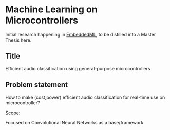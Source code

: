
# Machine Learning on Microcontrollers
Initial research happening in [EmbeddedML](./embeddedml),
to be distilled into a Master Thesis here.


## Title

Efficient audio classification using general-purpose microcontrollers

## Problem statement

How to make (cost,power) efficient audio classification
for real-time use on microcontroller?

Scope:

Focused on Convolutional Neural Networks as a base/framework

